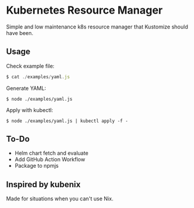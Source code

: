 # Kubernetes Resource Manager

Simple and low maintenance k8s resource manager that Kustomize should have been.


## Usage

Check example file:

```javascript
$ cat ./examples/yaml.js
```

Generate YAML:

```shell
$ node ./examples/yaml.js
```

Apply with kubectl:

```shell
$ node ./examples/yaml.js | kubectl apply -f -
```


## To-Do

- Helm chart fetch and evaluate
- Add GitHub Action Workflow
- Package to npmjs


## Inspired by kubenix

Made for situations when you can't use Nix.
